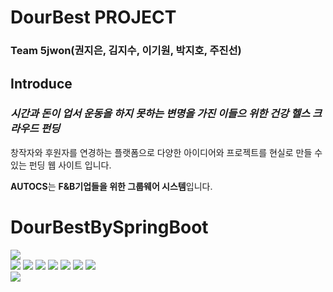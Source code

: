 # DourBest PROJECT

### Team 5jwon(권지은, 김지수, 이기원, 박지호, 주진선)

## Introduce

### *시간과 돈이 업서 운동을 하지 못하는 변명을 가진 이들으 위한 건강 헬스 크라우드 펀딩*

창작자와 후원자를 연경하는 플랫폼으로 다양한 아이디어와 프로젝트를 현실로 만들 수 있는 펀딩 웹 사이트 입니다.

**AUTOCS**는 **F&B기업들을 위한 그룹웨어 시스템**입니다.

# DourBestBySpringBoot
<img src="https://capsule-render.vercel.app/api?type=shark&color=auto&height=300&section=header&text=DourBest&fontSize=90" />
 <div> 
  <img src="https://img.shields.io/badge/SpringBoot-6DB33F?style=flat&logo=springboot&logoColor=white"/>
  <img src="https://img.shields.io/badge/JavaScript-F7DF1E?style=flat&logo=javascript&logoColor=white"/>
  <img src="https://img.shields.io/badge/SpringSecurity-6DB33F?style=flat&logo=springsecurity&logoColor=white"/>
  <img src="https://img.shields.io/badge/Oracle-F80000?style=flat&logo=oracle&logoColor=white"/>
  <img src="https://img.shields.io/badge/Jquery-0769AD?style=flat&logo=jquery&logoColor=white"/>
  <img src="https://img.shields.io/badge/VSCode-007ACC?style=flat&logo=visualstudiocode&logoColor=white"/>
  <img src="https://img.shields.io/badge/Html5-E34F26?style=flat&logo=html5&logoColor=white"/>
<!--   <img src="https://img.shields.io/badge/css3-#f35f4c?style=flat&logo=css3&logoColor=white"/> -->
</div>
<img src="https://capsule-render.vercel.app/api?type=shark&color=auto&height=300&section=footer" />
